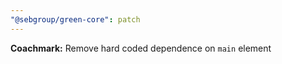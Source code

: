 ```yaml
---
"@sebgroup/green-core": patch
---
```


**Coachmark:** Remove hard coded dependence on `main` element
